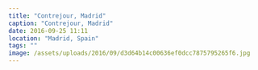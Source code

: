 ```yaml
---
title: "Contrejour, Madrid"
caption: "Contrejour, Madrid"
date: 2016-09-25 11:11
location: "Madrid, Spain"
tags: ""
image: /assets/uploads/2016/09/d3d64b14c00636ef0dcc7875795265f6.jpg
---
```

